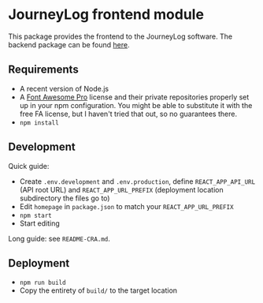 JourneyLog frontend module
==========================

This package provides the frontend to the JourneyLog software. The backend package can be found
[here](https://github.com/soulweaver91/journeylog-be).

Requirements
------------

- A recent version of Node.js
- A [Font Awesome Pro](https://fontawesome.com/pro) license and their private repositories properly set up in your
  npm configuration. You might be able to substitute it with the free FA license, but I haven't tried that out, so
  no guarantees there.
- `npm install`

Development
-----------

Quick guide:
- Create `.env.development` and `.env.production`, define `REACT_APP_API_URL` (API root URL) and `REACT_APP_URL_PREFIX`
  (deployment location subdirectory the files go to)
- Edit `homepage` in `package.json` to match your `REACT_APP_URL_PREFIX`
- `npm start`
- Start editing
  
Long guide: see `README-CRA.md`.

Deployment
----------

- `npm run build`
- Copy the entirety of `build/` to the target location
